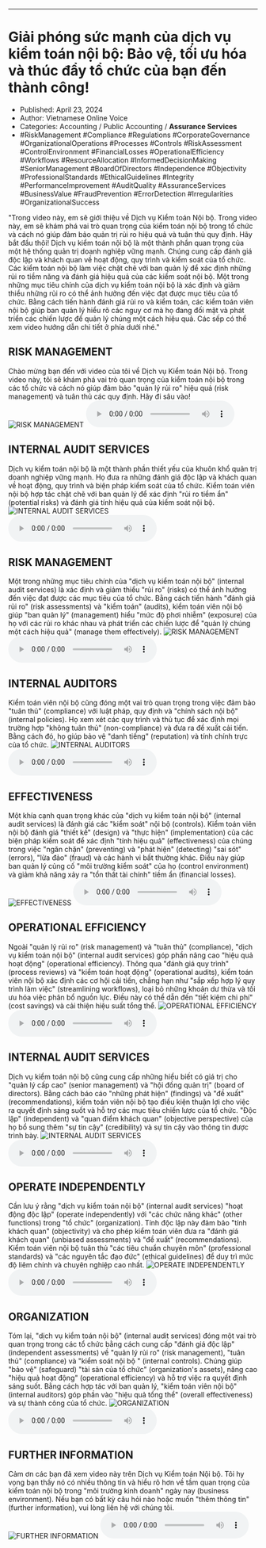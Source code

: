 
---

# Giải phóng sức mạnh của dịch vụ kiểm toán nội bộ: Bảo vệ, tối ưu hóa và thúc đẩy tổ chức của bạn đến thành công!

- Published: April 23, 2024
- Author: Vietnamese Online Voice
- Categories: Accounting / Public Accounting / **Assurance Services**
- #RiskManagement #Compliance #Regulations #CorporateGovernance #OrganizationalOperations #Processes #Controls #RiskAssessment #ControlEnvironment #FinancialLosses #OperationalEfficiency #Workflows #ResourceAllocation #InformedDecisionMaking #SeniorManagement #BoardOfDirectors #Independence #Objectivity #ProfessionalStandards #EthicalGuidelines #Integrity #PerformanceImprovement #AuditQuality #AssuranceServices #BusinessValue #FraudPrevention #ErrorDetection #Irregularities #OrganizationalSuccess

"Trong video này, em sẽ giới thiệu về Dịch vụ Kiểm toán Nội bộ. Trong video này, em sẽ khám phá vai trò quan trọng của kiểm toán nội bộ trong tổ chức và cách nó giúp đảm bảo quản trị rủi ro hiệu quả và tuân thủ quy định. Hãy bắt đầu thôi! Dịch vụ kiểm toán nội bộ là một thành phần quan trọng của một hệ thống quản trị doanh nghiệp vững mạnh. Chúng cung cấp đánh giá độc lập và khách quan về hoạt động, quy trình và kiểm soát của tổ chức. Các kiểm toán nội bộ làm việc chặt chẽ với ban quản lý để xác định những rủi ro tiềm năng và đánh giá hiệu quả của các kiểm soát nội bộ. Một trong những mục tiêu chính của dịch vụ kiểm toán nội bộ là xác định và giảm thiểu những rủi ro có thể ảnh hưởng đến việc đạt được mục tiêu của tổ chức. Bằng cách tiến hành đánh giá rủi ro và kiểm toán, các kiểm toán viên nội bộ giúp ban quản lý hiểu rõ các nguy cơ mà họ đang đối mặt và phát triển các chiến lược để quản lý chúng một cách hiệu quả. Các sếp có thể xem video hướng dẫn chi tiết ở phía dưới nhé."


## RISK MANAGEMENT

Chào mừng bạn đến với video của tôi về Dịch vụ Kiểm toán Nội bộ. Trong video này, tôi sẽ khám phá vai trò quan trọng của kiểm toán nội bộ trong các tổ chức và cách nó giúp đảm bảo "quản lý rủi ro" hiệu quả (risk management) và tuân thủ các quy định. Hãy đi sâu vào!
![RISK MANAGEMENT](https://http-archiver-apis-production-80.schnworks.com/storage/images/transitions/2024-04-23/transition--22966308613-Montserrat-Regular-1A237E.jpg)
<audio controls>
    <source src="https://http-archiver-apis-production-80.schnworks.com/storage/audio/file-15638979534.mp3" type="audio/mpeg">
</audio>



## INTERNAL AUDIT SERVICES

Dịch vụ kiểm toán nội bộ là một thành phần thiết yếu của khuôn khổ quản trị doanh nghiệp vững mạnh. Họ đưa ra những đánh giá độc lập và khách quan về hoạt động, quy trình và biện pháp kiểm soát của tổ chức. Kiểm toán viên nội bộ hợp tác chặt chẽ với ban quản lý để xác định "rủi ro tiềm ẩn" (potential risks) và đánh giá tính hiệu quả của kiểm soát nội bộ.
![INTERNAL AUDIT SERVICES](https://http-archiver-apis-production-80.schnworks.com/storage/images/transitions/2024-04-23/transition--20472727379-Montserrat-SemiBold-9C27B0.jpg)
<audio controls>
    <source src="https://http-archiver-apis-production-80.schnworks.com/storage/audio/file-1660448082.mp3" type="audio/mpeg">
</audio>



## RISK MANAGEMENT

Một trong những mục tiêu chính của "dịch vụ kiểm toán nội bộ" (internal audit services) là xác định và giảm thiểu "rủi ro" (risks) có thể ảnh hưởng đến việc đạt được các mục tiêu của tổ chức. Bằng cách tiến hành "đánh giá rủi ro" (risk assessments) và "kiểm toán" (audits), kiểm toán viên nội bộ giúp "ban quản lý" (management) hiểu "mức độ phơi nhiễm" (exposure) của họ với các rủi ro khác nhau và phát triển các chiến lược để "quản lý chúng một cách hiệu quả" (manage them effectively).
![RISK MANAGEMENT](https://http-archiver-apis-production-80.schnworks.com/storage/images/transitions/2024-04-23/transition-8385998557-Montserrat-Medium-673AB7.jpg)
<audio controls>
    <source src="https://http-archiver-apis-production-80.schnworks.com/storage/audio/file-26468428484.mp3" type="audio/mpeg">
</audio>



## INTERNAL AUDITORS

Kiểm toán viên nội bộ cũng đóng một vai trò quan trọng trong việc đảm bảo "tuân thủ" (compliance) với luật pháp, quy định và "chính sách nội bộ" (internal policies). Họ xem xét các quy trình và thủ tục để xác định mọi trường hợp "không tuân thủ" (non-compliance) và đưa ra đề xuất cải tiến. Bằng cách đó, họ giúp bảo vệ "danh tiếng" (reputation) và tính chính trực của tổ chức.
![INTERNAL AUDITORS](https://http-archiver-apis-production-80.schnworks.com/storage/images/transitions/2024-04-23/transition-11319016229-Montserrat-Medium-9C27B0.jpg)
<audio controls>
    <source src="https://http-archiver-apis-production-80.schnworks.com/storage/audio/file-9758532396.mp3" type="audio/mpeg">
</audio>



## EFFECTIVENESS

Một khía cạnh quan trọng khác của "dịch vụ kiểm toán nội bộ" (internal audit services) là đánh giá các "kiểm soát" nội bộ (controls). Kiểm toán viên nội bộ đánh giá "thiết kế" (design) và "thực hiện" (implementation) của các biện pháp kiểm soát để xác định "tính hiệu quả" (effectiveness) của chúng trong việc "ngăn chặn" (preventing) và "phát hiện" (detecting) "sai sót" (errors), "lừa đảo" (fraud) và các hành vi bất thường khác. Điều này giúp ban quản lý củng cố "môi trường kiểm soát" của họ (control environment) và giảm khả năng xảy ra "tổn thất tài chính" tiềm ẩn (financial losses).
![EFFECTIVENESS](https://http-archiver-apis-production-80.schnworks.com/storage/images/transitions/2024-04-23/transition-9782456357-Montserrat-Medium-283593.jpg)
<audio controls>
    <source src="https://http-archiver-apis-production-80.schnworks.com/storage/audio/file-9293500703.mp3" type="audio/mpeg">
</audio>



## OPERATIONAL EFFICIENCY

Ngoài "quản lý rủi ro" (risk management) và "tuân thủ" (compliance), "dịch vụ kiểm toán nội bộ" (internal audit services) góp phần nâng cao "hiệu quả hoạt động" (operational efficiency). Thông qua "đánh giá quy trình" (process reviews) và "kiểm toán hoạt động" (operational audits), kiểm toán viên nội bộ xác định các cơ hội cải tiến, chẳng hạn như "sắp xếp hợp lý quy trình làm việc" (streamlining workflows), loại bỏ những khoản dư thừa và tối ưu hóa việc phân bổ nguồn lực. Điều này có thể dẫn đến "tiết kiệm chi phí" (cost savings) và cải thiện hiệu suất tổng thể.
![OPERATIONAL EFFICIENCY](https://http-archiver-apis-production-80.schnworks.com/storage/images/transitions/2024-04-23/transition--76256314339-Montserrat-Regular-283593.jpg)
<audio controls>
    <source src="https://http-archiver-apis-production-80.schnworks.com/storage/audio/file-14681708066.mp3" type="audio/mpeg">
</audio>



## INTERNAL AUDIT SERVICES

Dịch vụ kiểm toán nội bộ cũng cung cấp những hiểu biết có giá trị cho "quản lý cấp cao" (senior management) và "hội đồng quản trị" (board of directors). Bằng cách báo cáo "những phát hiện" (findings) và "đề xuất" (recommendations), kiểm toán viên nội bộ tạo điều kiện thuận lợi cho việc ra quyết định sáng suốt và hỗ trợ các mục tiêu chiến lược của tổ chức. "Độc lập" (independent) và "quan điểm khách quan" (objective perspective) của họ bổ sung thêm "sự tin cậy" (credibility) và sự tin cậy vào thông tin được trình bày.
![INTERNAL AUDIT SERVICES](https://http-archiver-apis-production-80.schnworks.com/storage/images/transitions/2024-04-23/transition-9536644145-Montserrat-Thin-1A237E.jpg)
<audio controls>
    <source src="https://http-archiver-apis-production-80.schnworks.com/storage/audio/file-4498910926.mp3" type="audio/mpeg">
</audio>



## OPERATE INDEPENDENTLY

Cần lưu ý rằng "dịch vụ kiểm toán nội bộ" (internal audit services) "hoạt động độc lập" (operate independently) với "các chức năng khác" (other functions) trong "tổ chức" (organization). Tính độc lập này đảm bảo "tính khách quan" (objectivity) và cho phép kiểm toán viên đưa ra "đánh giá khách quan" (unbiased assessments) và "đề xuất" (recommendations). Kiểm toán viên nội bộ tuân thủ "các tiêu chuẩn chuyên môn" (professional standards) và "các nguyên tắc đạo đức" (ethical guidelines) để duy trì mức độ liêm chính và chuyên nghiệp cao nhất.
![OPERATE INDEPENDENTLY](https://http-archiver-apis-production-80.schnworks.com/storage/images/transitions/2024-04-23/transition-1385039172-Montserrat-Medium-4A148C.jpg)
<audio controls>
    <source src="https://http-archiver-apis-production-80.schnworks.com/storage/audio/file-9816300624.mp3" type="audio/mpeg">
</audio>



## ORGANIZATION

Tóm lại, "dịch vụ kiểm toán nội bộ" (internal audit services) đóng một vai trò quan trọng trong các tổ chức bằng cách cung cấp "đánh giá độc lập" (independent assessments) về "quản lý rủi ro" (risk management), "tuân thủ" (compliance) và "kiểm soát nội bộ " (internal controls). Chúng giúp "bảo vệ" (safeguard) "tài sản của tổ chức" (organization's assets), nâng cao "hiệu quả hoạt động" (operational efficiency) và hỗ trợ việc ra quyết định sáng suốt. Bằng cách hợp tác với ban quản lý, "kiểm toán viên nội bộ" (internal auditors) góp phần vào "hiệu quả tổng thể" (overall effectiveness) và sự thành công của tổ chức.
![ORGANIZATION](https://http-archiver-apis-production-80.schnworks.com/storage/images/transitions/2024-04-23/transition--41211228617-Montserrat-Medium-512DA8.jpg)
<audio controls>
    <source src="https://http-archiver-apis-production-80.schnworks.com/storage/audio/file-1010891188.mp3" type="audio/mpeg">
</audio>



## FURTHER INFORMATION

Cảm ơn các bạn đã xem video này trên Dịch vụ Kiểm toán Nội bộ. Tôi hy vọng bạn thấy nó có nhiều thông tin và hiểu rõ hơn về tầm quan trọng của kiểm toán nội bộ trong "môi trường kinh doanh" ngày nay (business environment). Nếu bạn có bất kỳ câu hỏi nào hoặc muốn "thêm thông tin" (further information), vui lòng liên hệ với chúng tôi.
![FURTHER INFORMATION](https://http-archiver-apis-production-80.schnworks.com/storage/images/transitions/2024-04-23/transition-2959094266-Montserrat-Bold-7B1FA2.jpg)
<audio controls>
    <source src="https://http-archiver-apis-production-80.schnworks.com/storage/audio/file-46689908593.mp3" type="audio/mpeg">
</audio>

